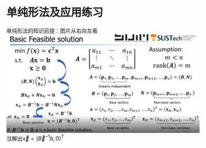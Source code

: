 # 单纯形法及应用练习

单纯形法的知识前提：图片从右向左看
![](source/img/Basic%20Feasible%20solution%20基本可行解%20说明.png)
当解出$\vec x = \left(\vec B\mathop{{}}\nolimits^{{-1}}b,0\right)^T$
